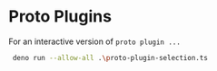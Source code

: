 # Proto Plugins

For an interactive version of `proto plugin ...`

```sh
 deno run --allow-all .\proto-plugin-selection.ts
```